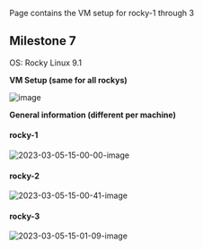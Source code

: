Page contains the VM setup for rocky-1 through 3

## Milestone 7

OS: Rocky Linux 9.1

**VM Setup (same for all rockys)**

![image](https://user-images.githubusercontent.com/71083461/222982871-b723d336-bf7a-4e75-9e67-f6bc64138546.png)  

**General information (different per machine)**

#### **rocky-1**

![2023-03-05-15-00-00-image](https://user-images.githubusercontent.com/71083461/222983056-9b866056-dd80-4a34-b85d-9448f7927615.png)

#### **rocky-2**

![2023-03-05-15-00-41-image](https://user-images.githubusercontent.com/71083461/222983081-46e39d71-36ff-49c2-a086-fce54b6d6fb8.png)

#### **rocky-3**

![2023-03-05-15-01-09-image](https://user-images.githubusercontent.com/71083461/222983103-fa79d868-8e7a-4902-801c-7fb5f459d9de.png)
